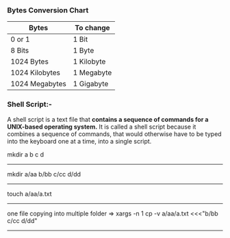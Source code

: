 ### Bytes Conversion Chart

| Bytes          | To change  |
| -------------- | ---------- |
| 0 or 1         | 1 Bit      |
| 8 Bits         | 1 Byte     |
| 1024 Bytes     | 1 Kilobyte |
| 1024 Kilobytes | 1 Megabyte |
| 1024 Megabytes | 1 Gigabyte |

### Shell Script:-
A shell script is a text file that **contains a sequence of commands for a UNIX-based operating system.** It is called a shell script because it combines a sequence of commands, that would otherwise have to be typed into the keyboard one at a time, into a single script.

mkdir a b c d

---

mkdir a/aa b/bb c/cc d/dd

---

touch a/aa/a.txt

---

one file copying into multiple folder =>
xargs -n 1 cp -v a/aa/a.txt <<<"b/bb c/cc d/dd"

---

